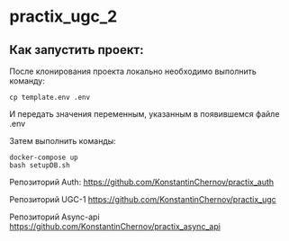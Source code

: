 # practix_ugc_2

## Как запустить проект:

После клонирования проекта локально необходимо выполнить команду:
```
cp template.env .env
```
И передать значения переменным, указанным в появившемся файле .env

Затем выполнить команды:
```
docker-compose up
bash setupDB.sh
```

Репозиторий Auth:
https://github.com/KonstantinChernov/practix_auth

Репозиторий UGC-1
https://github.com/KonstantinChernov/practix_ugc

Репозиторий Async-api
https://github.com/KonstantinChernov/practix_async_api

